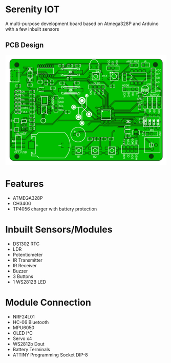 # Serenity IOT
A multi-purpose development board based on Atmega328P and Arduino with a few inbuilt sensors

## PCB Design

![Front](hardware/IMG/front.png?raw=true "Front")

# Features

- ATMEGA328P
- CH340G 
- TP4056 charger with battery protection


# Inbuilt Sensors/Modules

- DS1302 RTC
- LDR
- Potentiometer
- IR Transmitter
- IR Receiver
- Buzzer
- 3 Buttons
- 1 WS2812B LED

# Module Connection

- NRF24L01 
- HC-06 Bluetooth
- MPU6050 
- OLED I²C
- Servo x4
- WS2812b Dout
- Battery Terminals
- ATTINY Programming Socket DIP-8
